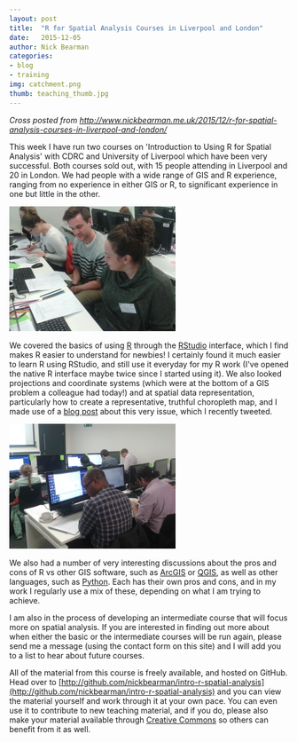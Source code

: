 ```yaml
---
layout: post
title:  "R for Spatial Analysis Courses in Liverpool and London"
date:   2015-12-05
author: Nick Bearman
categories: 
- blog
- training
img: catchment.png
thumb: teaching_thumb.jpg
---
```


*Cross posted from http://www.nickbearman.me.uk/2015/12/r-for-spatial-analysis-courses-in-liverpool-and-london/*

This week I have run two courses on 'Introduction to Using R for Spatial Analysis' with CDRC and University of Liverpool which have been very successful. Both courses sold out, with 15 people attending in Liverpool and 20 in London. We had people with a wide range of GIS and R experience, ranging from no experience in either GIS or R, to significant experience in one but little in the other. 

![maps.jpg](/assets/img/blog/maps.jpg) 

We covered the basics of using [R](https://cran.r-project.org/) through the [RStudio](https://www.rstudio.com/) interface, which I find makes R easier to understand for newbies! I certainly found it much easier to learn R using RStudio, and still use it everyday for my R work (I've opened the native R interface maybe twice since I started using it). We also looked projections and coordinate systems (which were at the bottom of a GIS problem a colleague had today!) and at spatial data representation, particularly how to create a representative, truthful choropleth map, and I made use of a [blog post](http://uxblog.idvsolutions.com/2011/10/telling-truth.html
) about this very issue, which I recently tweeted. 

![people.jpg](/assets/img/blog/people.jpg)

We also had a number of very interesting discussions about the pros and cons of R vs other GIS software, such as [ArcGIS](http://www.arcgis.com/) or [QGIS](http://www.qgis.org/), as well as other languages, such as [Python](https://www.python.org/). Each has their own pros and cons, and in my work I regularly use a mix of these, depending on what I am trying to achieve. 

I am also in the process of developing an intermediate course that will focus more on spatial analysis. If you are interested in finding out more about when either the basic or the intermediate courses will be run again, please send me a message (using the contact form on this site) and I will add you to a list to hear about future courses. 

All of the material from this course is freely available, and hosted on GitHub. Head over to [http://github.com/nickbearman/intro-r-spatial-analysis](http://github.com/nickbearman/intro-r-spatial-analysis) and you can view the material yourself and work through it at your own pace. You can even use it to contribute to new teaching material, and if you do, please also make your material available through [Creative Commons](http://creativecommons.org/licenses/by-sa/4.0/deed.en) so others can benefit from it as well. 
